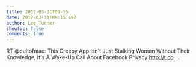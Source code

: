 ```yaml
---
title: 2012-03-31T09-15
date: 2012-03-31T09:15:49Z
author: Lee Turner
showtoc: false
comments: true
---
```


RT @cultofmac: This Creepy App Isn't Just Stalking Women Without Their Knowledge, It's A Wake-Up Call About Facebook Privacy http://t.co ...

